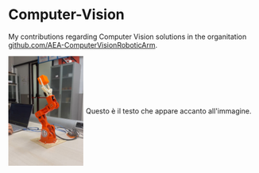 # Computer-Vision
My contributions regarding Computer Vision solutions in the organitation [github.com/AEA-ComputerVisionRoboticArm](https://github.com/AEA-ComputerVisionRoboticArm). 


<div style="display: flex; align-items: center;">
    <img src="robotic arm.jpg" alt="Descrizione dell'immagine" style="width: 30%; margin-right: 5px;">
    <p>Questo è il testo che appare accanto all'immagine.</p>
</div>


